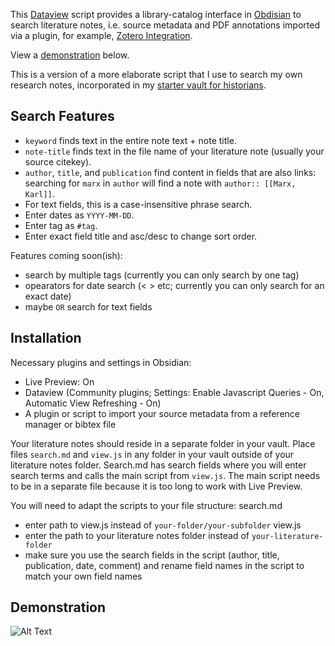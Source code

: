 

This [Dataview](https://github.com/blacksmithgu/obsidian-dataview) script provides a library-catalog interface in [Obdisian](https://obsidian.md/) to search literature notes, i.e. source metadata and PDF annotations imported via a plugin, for example, [Zotero Integration](https://github.com/mgmeyers/obsidian-zotero-integration). 

View a [demonstration](https://github.com/erazlogo/obsidian-lit-notes-search#demonstration) below.

This is a version of a more elaborate script that I use to search my own research notes, incorporated in my [starter vault for historians](https://github.com/erazlogo/obsidian-history-vault). 

## Search Features

- `keyword` finds text in the entire note text + note title.
- `note-title` finds text in the file name of your literature note (usually your source citekey).
- `author`, `title`, and `publication` find content in fields that are also links: searching for `marx` in `author` will find a note with `author:: [[Marx, Karl]]`.
- For text fields, this is a case-insensitive phrase search. 
- Enter dates as `YYYY-MM-DD`. 
- Enter tag as `#tag`.  
- Enter exact field title and asc/desc to change sort order.

Features coming soon(ish): 
- search by multiple tags (currently you can only search by one tag)
- opearators for date search (< > etc; currently you can only search for an exact date)
- maybe `OR` search for text fields

## Installation

Necessary plugins and settings in Obsidian:
- Live Preview: On
- Dataview (Community plugins; Settings: Enable Javascript Queries - On, Automatic View Refreshing - On)
- A plugin or script to import your source metadata from a reference manager or bibtex file

Your literature notes should reside in a separate folder in your vault.
Place files `search.md` and `view.js` in any folder in your vault outside of your literature notes folder. Search.md has search fields where you will enter search terms and calls the main script from `view.js`. The main script needs to be in a separate file because it is too long to work with Live Preview.

You will need to adapt the scripts to your file structure:
search.md 
- enter path to view.js instead of `your-folder/your-subfolder`
view.js 
- enter the path to your literature notes folder instead of `your-literature-folder`
- make sure you use the search fields in the script (author, title, publication, date, comment) and rename field names in the script to match your own field names

## Demonstration

![Alt Text](https://publish-01.obsidian.md/access/36bec6aea73b5930cec9761dd7c60012/00%20meta/attachments/search%20literature%20notes.gif)